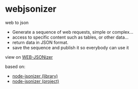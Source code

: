 # webjsonizer

web to json

- Generate a sequence of web requests, simple or complex...
- access to specific content such as tables, or other data...
- return data in JSON format.
- save the sequence and publish it so everybody can use it

view on [WEB-JSONizer](https://jsonizer.herokuapp.com)



based on:
 - [node-jsonizer (library)](https://www.npmjs.com/package/node-jsonizer)
 - [node-jsonizer (project)](https://github.com/leolmi/node-jsonizer)

